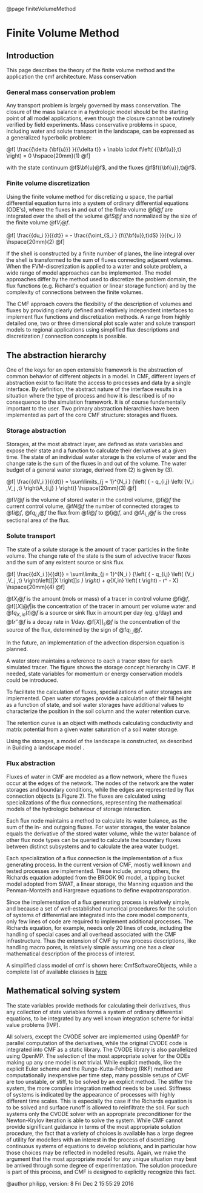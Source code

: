 @page finiteVolumeMethod

# Finite Volume Method

## Introduction

This page describes the theory of the finite volume method and the
application the cmf architecture. Mass conservation

### General mass conservation problem

Any transport problem is largely governed by mass conservation. The
closure of the mass balance in a hydrologic model should be the starting
point of all model applications, even though the closure cannot be
routinely verified by field experiments. Mass conservative problems in
space, including water and solute transport in the landscape, can be
expressed as a generalized hyperbolic problem:


@f[
\frac{{\delta {\bf{u}}}
}{{\delta t}} + \nabla \cdot f\left( {{\bf{u}},t} \right) = 0 \hspace{20mm}(1)
@f]

with the state continuum @f$\bf{u}@f$, and the fluxes
@f$f({\bf{u}},t)@f$.

### Finite volume discretization 

Using the finite volume method for discretizing u space, the partial
differential equation turns into a system of ordinary differential
equations (ODE's), where the fluxes in and out of the finite volume
@f$i@f$ are integrated over the shell of the volume @f$S@f$ and
normalized by the size of the finite volume @f$V_i@f$.


@f[
 \frac{{du_i }}{{dt}} = - \frac{{\oint_{S_i } {f({\bf{u}},t)dS} }}{{v_i }} \hspace{20mm}(2) 
@f]

If the shell is constructed by a finite number of planes, the line
integral over the shell is transformed to the sum of fluxes connecting
adjacent volumes. When the FVM-discretization is applied to a water and
solute problem, a wide range of model approaches can be implemented. The
model approaches differ by the method used to discretize the problem
domain, the flux functions (e.g. Richard's equation or linear storage
function) and by the complexity of connections between the finite
volumes.

The CMF approach covers the flexibility of the description of volumes
and fluxes by providing clearly defined and relatively independent
interfaces to implement flux functions and discretization methods. A
range from highly detailed one, two or three dimensional plot scale
water and solute transport models to regional applications using
simplified flux descriptions and discretization / connection concepts is
possible.

## The abstraction hierarchy

One of the keys for an open extensible framework is the abstraction of
common behavior of different objects in a model. In CMF, different
layers of abstraction exist to facilitate the access to processes and
data by a single interface. By definition, the abstract nature of the
interface results in a situation where the type of process and how it is
described is of no consequence to the simulation framework. It is of
course fundamentally important to the user. Two primary abstraction
hierarchies have been implemented as part of the core CMF structure:
storages and fluxes.

### Storage abstraction

Storages, at the most abstract layer, are defined as state variables and
expose their state and a function to calculate their derivatives at a
given time. The state of an individual water storage is the volume of
water and the change rate is the sum of the fluxes in and out of the
volume. The water budget of a general water storage, derived from (2) is
given by (3).


@f[
 \frac{{dV_i }}{{dt}} = \sum\limits_{j = 1}^{N_i } {\left( { - q_{i,j} \left( {V_i ,V_j ,t} \right)A_{i,j} } \right)}  \hspace{20mm}(3)
@f]

@f$V@f$ is the volume of stored water in the control volume, @f$i@f$
the current control volume, @f$N@f$ the number of connected storages
to @f$i@f$, @f$q_{i,j}@f$ the flux from @f$i@f$ to @f$j@f$, and
@f$A_{i,j}@f$ is the cross sectional area of the flux.

### Solute transport

The state of a solute storage is the amount of tracer particles in the
finite volume. The change rate of the state is the sum of advective
tracer fluxes and the sum of any existent source or sink flux.


@f[
 \frac{{dX_i }}{{dt}} = \sum\limits_{j = 1}^{N_i } {\left( { - q_{i,j} \left( {V_i ,V_j ,t} \right)\left[[|X \right]]_s } \right) + q_{X,in} \left( t \right) - r^ - X}  \hspace{20mm}(4)
@f]

@f$X_i@f$ is the amount (mols or mass) of a tracer in control volume
@f$i@f$, @f$[[X]@f$|is the concentration of the tracer in amount per
volume water and @f$q_{X,in}(t)@f$ is a source or sink flux in amount
per day (eg. g/day) and @f$r^-@f$ is a decay rate in 1/day.
@f$[X]]_s@f$ is the concentration of the source of the flux,
determined by the sign of @f$q_{i,j}@f$.

In the future, an implementation of the advection dispersion equation is
planned.

A water store maintains a reference to each a tracer store for each
simulated tracer. The figure shows the storage concept hierarchy in CMF.
If needed, state variables for momentum or energy conservation models
could be introduced.

To facilitate the calculation of fluxes, specializations of water
storages are implemented. Open water storages provide a calculation of
their fill height as a function of state, and soil water storages have
additional values to characterize the position in the soil column and
the water retention curve.

The retention curve is an object with methods calculating conductivity
and matrix potential from a given water saturation of a soil water
storage.

Using the storages, a model of the landscape is constructed, as
described in Building a landscape model .

### Flux abstraction

Fluxes of water in CMF are modeled as a flow network, where the fluxes
occur at the edges of the network. The nodes of the network are the
water storages and boundary conditions, while the edges are represented
by flux connection objects (s.Figure 2). The fluxes are calculated using
specializations of the flux connections, representing the mathematical
models of the hydrologic behaviour of storage interaction.

Each flux node maintains a method to calculate its water balance, as the
sum of the in- and outgoing fluxes. For water storages, the water
balance equals the derivative of the stored water volume, while the
water balance of other flux node types can be queried to calculate the
boundary fluxes between distinct subsystems and to calculate the area
water budget.

Each specialization of a flux connection is the implementation of a flux
generating process. In the current version of CMF, mostly well known and
tested processes are implemented. These include, among others, the
Richards equation adopted from the BROOK 90 model, a tipping bucket
model adopted from SWAT, a linear storage, the Manning equation and the
Penman-Monteith and Hargreave equations to define evapotransporation.

Since the implementation of a flux generating process is relatively
simple, and because a set of well-established numerical procedures for
the solution of systems of differential are integrated into the core
model components, only few lines of code are required to implement
additional processes. The Richards equation, for example, needs only 20
lines of code, including the handling of special cases and all overhead
associated with the CMF infrastructure. Thus the extension of CMF by new
process descriptions, like handling macro pores, is relatively simple
assuming one has a clear mathematical description of the process of
interest.

A simplified class model of cmf is shown here: CmfSoftwareObjects, while
a complete list of available classes is
[here](htdocs:doxygen/inherits.html)

## Mathematical solving system

The state variables provide methods for calculating their derivatives,
thus any collection of state variables forms a system of ordinary
differential equations, to be integrated by any well known integration
scheme for initial value problems (IVP).

All solvers, except the CVODE solver are implemented using OpenMP for
parallel computation of the derivatives, while the original CVODE code
is integrated into CMF as a static library. The CVODE library is also
parallelized using OpenMP. The selection of the most appropriate solver
for the ODEs making up any one model is not trivial. While explicit
methods, like the explicit Euler scheme and the Runge-Kutta-Fehlberg
(RKF) method are computationally inexpensive per time step, many
possible setups of CMF are too unstable, or stiff, to be solved by an
explicit method. The stiffer the system, the more complex integration
method needs to be used. Stiffness of systems is indicated by the
appearance of processes with highly different time scales. This is
especially the case if the Richards equation is to be solved and surface
runoff is allowed to reinfiltrate the soil. For such systems only the
CVODE solver with an appropriate preconditioner for the Newton-Krylov
iteration is able to solve the system. While CMF cannot provide
significant guidance in terms of the most appropriate solution
procedure, the fact that a variety of choices is available has a large
degree of utility for modellers with an interest in the process of
discretizing continuous systems of equations to develop solutions, and
in particular how those choices may be reflected in modelled results.
Again, we make the argument that the most appropriate model for any
unique situation may best be arrived through some degree of
experimentation. The solution procedure is part of this process, and CMF
is designed to explicitly recognize this fact.

@author philipp, version: 8 Fri Dec 2 15:55:29 2016
